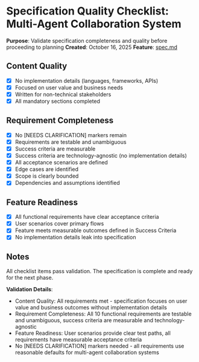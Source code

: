 # Specification Quality Checklist: Multi-Agent Collaboration System

**Purpose**: Validate specification completeness and quality before proceeding to planning
**Created**: October 16, 2025
**Feature**: [spec.md](../spec.md)

## Content Quality

- [x] No implementation details (languages, frameworks, APIs)
- [x] Focused on user value and business needs
- [x] Written for non-technical stakeholders
- [x] All mandatory sections completed

## Requirement Completeness

- [x] No [NEEDS CLARIFICATION] markers remain
- [x] Requirements are testable and unambiguous
- [x] Success criteria are measurable
- [x] Success criteria are technology-agnostic (no implementation details)
- [x] All acceptance scenarios are defined
- [x] Edge cases are identified
- [x] Scope is clearly bounded
- [x] Dependencies and assumptions identified

## Feature Readiness

- [x] All functional requirements have clear acceptance criteria
- [x] User scenarios cover primary flows
- [x] Feature meets measurable outcomes defined in Success Criteria
- [x] No implementation details leak into specification

## Notes

All checklist items pass validation. The specification is complete and ready for the next phase.

**Validation Details**:
- Content Quality: All requirements met - specification focuses on user value and business outcomes without implementation details
- Requirement Completeness: All 10 functional requirements are testable and unambiguous, success criteria are measurable and technology-agnostic
- Feature Readiness: User scenarios provide clear test paths, all requirements have measurable acceptance criteria
- No [NEEDS CLARIFICATION] markers needed - all requirements use reasonable defaults for multi-agent collaboration systems